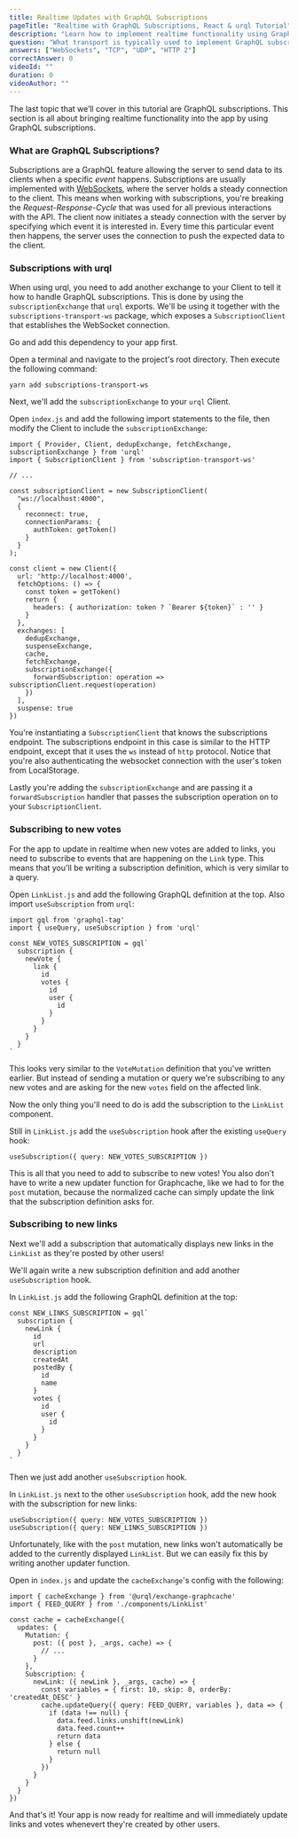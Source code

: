 ```yaml
---
title: Realtime Updates with GraphQL Subscriptions
pageTitle: "Realtime with GraphQL Subscriptions, React & urql Tutorial"
description: "Learn how to implement realtime functionality using GraphQL subscriptions with urql & React. The websockets transport will be handled by subscriptions-transport-ws."
question: "What transport is typically used to implement GraphQL subscriptions?"
answers: ["WebSockets", "TCP", "UDP", "HTTP 2"]
correctAnswer: 0
videoId: ""
duration: 0		
videoAuthor: ""
---
```


The last topic that we’ll cover in this tutorial are GraphQL subscriptions. This section is all about bringing realtime functionality into the app by using GraphQL subscriptions.

### What are GraphQL Subscriptions?

Subscriptions are a GraphQL feature allowing the server to send data to its clients when a specific _event_ happens. Subscriptions are usually implemented with [WebSockets](https://en.wikipedia.org/wiki/WebSocket), where the server holds a steady connection to the client. This means when working with subscriptions, you're breaking the _Request-Response-Cycle_ that was used for all previous interactions with the API. The client now initiates a steady connection with the server by specifying which event it is interested in. Every time this particular event then happens, the server uses the connection to push the expected data to the client.

### Subscriptions with urql

When using urql, you need to add another exchange to your Client to tell it how to handle GraphQL subscriptions. This is done by using the `subscriptionExchange` that `urql` exports. We'll be using it together with the `subscriptions-transport-ws` package, which exposes a `SubscriptionClient` that establishes the WebSocket connection.

Go and add this dependency to your app first.

<Instruction>

Open a terminal and navigate to the project's root directory. Then execute the following command:

```bash(path=".../hackernews-react-urql")
yarn add subscriptions-transport-ws
```

</Instruction>

Next, we'll add the `subscriptionExchange` to your `urql` Client.

<Instruction>

Open `index.js` and add the following import statements to the file, then modify the Client to include the `subscriptionExchange`:

```js{1-2,6-14,28-30}(path=".../hackernews-react-urql/src/index.js")
import { Provider, Client, dedupExchange, fetchExchange, subscriptionExchange } from 'urql'
import { SubscriptionClient } from 'subscription-transport-ws'

// ...

const subscriptionClient = new SubscriptionClient(
  "ws://localhost:4000",
  {
    reconnect: true,
    connectionParams: {
      authToken: getToken()
    }
  }
);

const client = new Client({
  url: 'http://localhost:4000',
  fetchOptions: () => {
    const token = getToken()
    return {
      headers: { authorization: token ? `Bearer ${token}` : '' }
    }
  },
  exchanges: [
    dedupExchange,
    suspenseExchange,
    cache,
    fetchExchange,
    subscriptionExchange({
      forwardSubscription: operation => subscriptionClient.request(operation)
    })
  ],
  suspense: true
})
```

</Instruction>

You're instantiating a `SubscriptionClient` that knows the subscriptions endpoint. The subscriptions endpoint in this case is similar to the HTTP endpoint, except that it uses the `ws` instead of `http` protocol. Notice that you're also authenticating the websocket connection with the user's token from LocalStorage.

Lastly you're adding the `subscriptionExchange` and are passing it a `forwardSubscription` handler that passes the subscription operation on to your `SubscriptionClient`.

### Subscribing to new votes

For the app to update in realtime when new votes are added to links, you need to subscribe to events that are happening on the `Link` type. This means that you'll be writing a subscription definition, which is very similar to a query.

<Instruction>

Open `LinkList.js` and add the following GraphQL definition at the top. Also import `useSubscription` from `urql`:

```js(path=".../hackernews-react-urql/src/components/LinkList.js")
import gql from 'graphql-tag'
import { useQuery, useSubscription } from 'urql'

const NEW_VOTES_SUBSCRIPTION = gql`
  subscription {
    newVote {
      link {
        id
        votes {
          id
          user {
            id
          }
        }
      }
    }
  }
`
```

</Instruction>

This looks very similar to the `VoteMutation` definition that you've written earlier. But instead of sending a mutation or query we're subscribing to any new votes and are asking for the new `votes` field on the affected link.

Now the only thing you'll need to do is add the subscription to the `LinkList` component.

<Instruction>

Still in `LinkList.js` add the `useSubscription` hook after the existing `useQuery` hook:

```js(path=".../hackernews-react-urql/src/components/LinkList.js")
useSubscription({ query: NEW_VOTES_SUBSCRIPTION })
```

</Instruction>

This is all that you need to add to subscribe to new votes! You also don't have to write a new updater function for Graphcache, like we had to for the `post` mutation, because the normalized cache can simply update the link that the subscription definition asks for.

### Subscribing to new links

Next we'll add a subscription that automatically displays new links in the `LinkList` as they're posted by other users!

We'll again write a new subscription definition and add another `useSubscription` hook.

<Instruction>

In `LinkList.js` add the following GraphQL definition at the top:

```js(path=".../hackernews-react-urql/src/components/LinkList.js")
const NEW_LINKS_SUBSCRIPTION = gql`
  subscription {
    newLink {
      id
      url
      description
      createdAt
      postedBy {
        id
        name
      }
      votes {
        id
        user {
          id
        }
      }
    }
  }
`
```

</Instruction>

Then we just add another `useSubscription` hook.

<Instruction>

In `LinkList.js` next to the other `useSubscription` hook, add the new hook with the subscription for new links:

```js{2}(path=".../hackernews-react-urql/src/components/LinkList.js")
useSubscription({ query: NEW_VOTES_SUBSCRIPTION })
useSubscription({ query: NEW_LINKS_SUBSCRIPTION })
```

</Instruction>

Unfortunately, like with the `post` mutation, new links won't automatically be added to the currently displayed `LinkList`. But we can easily fix this by writing another updater function.

<Instruction>

Open in `index.js` and update the `cacheExchange`'s config with the following:

```js{2,5-20}(path=".../hackernews-react-urql/src/index.js")
import { cacheExchange } from '@urql/exchange-graphcache'
import { FEED_QUERY } from './components/LinkList'

const cache = cacheExchange({
  updates: {
    Mutation: {
      post: ({ post }, _args, cache) => {
        // ...
      }
    },
    Subscription: {
      newLink: ({ newLink }, _args, cache) => {
        const variables = { first: 10, skip: 0, orderBy: 'createdAt_DESC' }
        cache.updateQuery({ query: FEED_QUERY, variables }, data => {
          if (data !== null) {
            data.feed.links.unshift(newLink)
            data.feed.count++
            return data
          } else {
            return null
          }
        })
      }
    }
  }
})
```

</Instruction>

And that's it! Your app is now ready for realtime and will immediately update links and votes whenevert they're created by other users.

